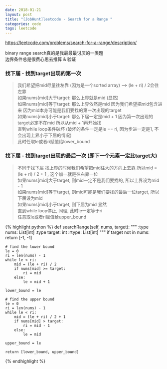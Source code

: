 ```yaml
---
date: 2018-01-21
layout: post
title: "[JobHunt]leetcode - Search for a Range "
categories: code
tags: leetcode
---
```


https://leetcode.com/problems/search-for-a-range/description/   

binary range search真的是我最最最讨厌的一类题   
边界条件总是很费心思去推算 & 验证   

<!--more-->

### 找下届 - 找到target出现的第一次

> 我们希望把mid尽量往左靠 (因为是一个sorted array) --> (le + ri) / 2会往左靠   
> 如果nums[mid]大于target: 那么上界就是mid (显然)   
> 如果nums[mid]等于target: 那么上界依然是mid 因为我们希望把mid包含进来 因为mid本身可能是我们要找的第一次出现的target   
> 如果nums[mid]小于target: 那么下届一定是mid + 1 因为第一次出现的target必定不在mid 所以从mid + 1再开始找   
> 直到while loop条件破坏 (破坏的条件一定是le == ri, 因为步进一定是1, 不会出现上界小于下届的情况)   
> 此时任取le或者ri赋值给lower_bound   

### 找下届 - 找到target出现的最后一次 (即下一个元素一定比target大)

> 不同于找下届 找上界的时候我们希望把mid往大的方向上去靠 所以mid = (le + ri) / 2 + 1 , 这个加一就是往右靠一位   
> 如果nums[mid]大于target, 则mid一定不是我们要找的, 所以上界设为mid - 1   
> 如果nums[mid]等于target, 则mid可能是我们要找的最后一位target, 所以下届设为mid   
> 如果nums[mid]小于target, 则下届为mid 显然   
> 直到while loop停止, 同理, 此时le一定等于ri   
> 任意取le或者ri赋值给upper_bound   

{% highlight python %}
def searchRange(self, nums, target):
    """
    :type nums: List[int]
    :type target: int
    :rtype: List[int]
    """
    if target not in nums:
        return [-1, -1]
    
    # find the lower bound
    le = 0
    ri = len(nums) - 1
    while le < ri:
        mid = (le + ri) / 2
        if nums[mid] >= target:
            ri = mid
        else:
            le = mid + 1
    
    lower_bound = le
    
    # find the upper bound 
    le = 0
    ri = len(nums) - 1
    while le < ri:
        mid = (le + ri) / 2 + 1
        if nums[mid] > target:
            ri = mid - 1
        else:
            le = mid
    
    upper_bound = le
    
    return [lower_bound, upper_bound]
{% endhighlight %}